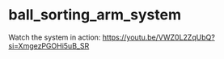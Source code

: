 # ball_sorting_arm_system

Watch the system in action: https://youtu.be/VWZ0L2ZqUbQ?si=XmgezPGOHi5uB_SR
